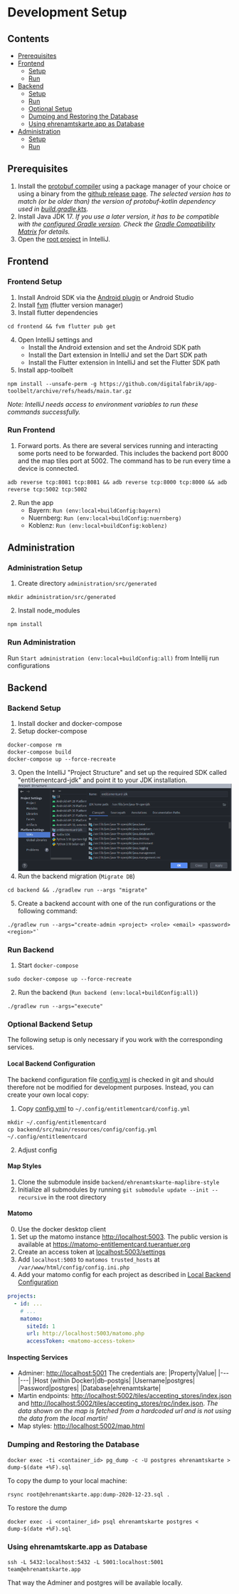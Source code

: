 # Development Setup

## Contents

- [Prerequisites](#prerequisites)
- [Frontend](#frontend)
   - [Setup](#frontend-setup)
   - [Run](#run-frontend)
- [Backend](#backend)
  - [Setup](#backend-setup)
  - [Run](#run-backend)
  - [Optional Setup](#optional-backend-setup)
  - [Dumping and Restoring the Database](#dumping-and-restoring-the-database)
  - [Using ehrenamtskarte.app as Database](#using-ehrenamtskarteapp-as-database)
- [Administration](#administration)
   - [Setup](#administration-setup)
   - [Run](#run-administration)

## Prerequisites

1. Install the [protobuf compiler](https://github.com/protocolbuffers/protobuf) using a package manager of your choice
  or using a binary from the [github release page](https://github.com/protocolbuffers/protobuf/releases). 
  *The selected version has to match (or be older than) the version of protobuf-kotlin dependency used in [build.gradle.kts](../backend/build.gradle.kts).*
2. Install Java JDK 17.
   *If you use a later version, it has to be compatible with the [configured Gradle version](../frontend/android/gradle/wrapper/gradle-wrapper.properties).
   Check the [Gradle Compatibility Matrix](https://docs.gradle.org/current/userguide/compatibility.html#java) for details.*
3. Open the [root project](..) in IntelliJ.

## Frontend

### Frontend Setup

1. Install Android SDK via the [Android plugin](https://www.jetbrains.com/help/idea/create-your-first-android-application.html#754fd) or Android Studio
2. Install [fvm](https://fvm.app/documentation/getting-started/installation) (flutter version manager)
3. Install flutter dependencies
``` shell
cd frontend && fvm flutter pub get
```
4. Open IntelliJ settings and
   - Install the Android extension and set the Android SDK path
   - Install the Dart extension in IntelliJ and set the Dart SDK path
   - Install the Flutter extension in IntelliJ and set the Flutter SDK path
5. Install app-toolbelt
```shell
npm install --unsafe-perm -g https://github.com/digitalfabrik/app-toolbelt/archive/refs/heads/main.tar.gz
```

*Note: IntelliJ needs access to environment variables to run these commands successfully.*

### Run Frontend

1. Forward ports. As there are several services running and interacting some ports need to be forwarded.
This includes the backend port 8000 and the map tiles port at 5002.
The command has to be run every time a device is connected.

```shell
adb reverse tcp:8081 tcp:8081 && adb reverse tcp:8000 tcp:8000 && adb reverse tcp:5002 tcp:5002
```

2. Run the app 
   - Bayern: `Run (env:local+buildConfig:bayern)`
   - Nuernberg: `Run (env:local+buildConfig:nuernberg)`
   - Koblenz: `Run (env:local+buildConfig:koblenz)`

## Administration

### Administration Setup

1. Create directory `administration/src/generated`
```shell
mkdir administration/src/generated
```
2. Install node_modules
```shell
npm install
```

### Run Administration

Run `Start administration (env:local+buildConfig:all)` from Intellij run configurations


## Backend

### Backend Setup

1. Install docker and docker-compose
2. Setup docker-compose
```shell
docker-compose rm
docker-compose build
docker-compose up --force-recreate
```
3. Open the IntelliJ "Project Structure" and set up the required SDK called "entitlementcard-jdk" and point it to your JDK installation.
   ![SDK/JDK setup](./img/intellij-sdk-setup.png)
4. Run the backend migration (`Migrate DB`)
```shell
cd backend && ./gradlew run --args "migrate"
```
5. Create a backend account with one of the run configurations or the following command:
```shell
./gradlew run --args="create-admin <project> <role> <email> <password> <region>"`
```

### Run Backend

1. Start `docker-compose`
```shell
sudo docker-compose up --force-recreate
```
2. Run the backend (`Run backend (env:local+buildConfig:all)`)
```shell
./gradlew run --args="execute"
```

### Optional Backend Setup

The following setup is only necessary if you work with the corresponding services.

#### Local Backend Configuration

The backend configuration file [config.yml](../backend/src/main/resources/config/config.yml) is checked in git and should therefore not be modified for development purposes.
Instead, you can create your own local copy:

1. Copy [config.yml](../backend/src/main/resources/config/config.yml) to `~/.config/entitlementcard/config.yml`
```shell
mkdir ~/.config/entitlementcard
cp backend/src/main/resources/config/config.yml ~/.config/entitlementcard
```
2. Adjust config

#### Map Styles

1. Clone the submodule inside `backend/ehrenamtskarte-maplibre-style`
2. Initialize all submodules by running `git submodule update --init --recursive` in the root directory 

#### Matomo

0. Use the docker desktop client
1. Set up the matomo instance [http://localhost:5003](http://localhost:5003).
 The public version is available at https://matomo-entitlementcard.tuerantuer.org
1. Create an access token at [localhost:5003/settings](http://localhost:5003/settings)
2. Add `localhost:5003` to `matomos trusted_hosts` at `/var/www/html/config/config.ini.php`
3. Add your matomo config for each project as described in [Local Backend Configuration](#local-backend-configuration)
```yaml
projects:
  - id: ...
    # ...
    matomo:
      siteId: 1
      url: http://localhost:5003/matomo.php
      accessToken: <matomo-access-token>
```

#### Inspecting Services

- Adminer: [http://localhost:5001](http://127.0.0.1:5001/?pgsql=db-postgis&username=postgres&db=ehrenamtskarte)
   The credentials are:
   |Property|Value|
   |---|---|
   |Host (within Docker)|db-postgis|
   |Username|postgres|
   |Password|postgres|
   |Database|ehrenamtskarte|
- Martin endpoints: [http://localhost:5002/tiles/accepting_stores/index.json](http://localhost:5002/tiles/accepting_stores/index.json) and [http://localhost:5002/tiles/accepting_stores/rpc/index.json](http://localhost:5002/tiles/accepting_stores/rpc/index.json). *The data shown on the map is fetched from a hardcoded url and is not using the data from the local martin!*
- Map styles: [http://localhost:5002/map.html](http://localhost:5002)

### Dumping and Restoring the Database

```shell
docker exec -ti <container_id> pg_dump -c -U postgres ehrenamtskarte > dump-$(date +%F).sql
```

To copy the dump to your local machine:

```shell
rsync root@ehrenamtskarte.app:dump-2020-12-23.sql .
```

To restore the dump
```shell
docker exec -i <container_id> psql ehrenamtskarte postgres < dump-$(date +%F).sql
```

### Using ehrenamtskarte.app as Database

```shell
ssh -L 5432:localhost:5432 -L 5001:localhost:5001 team@ehrenamtskarte.app
```

That way the Adminer and postgres will be available locally.
